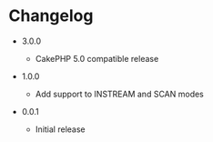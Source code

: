 Changelog
=========

* 3.0.0
  * CakePHP 5.0 compatible release

* 1.0.0
  * Add support to INSTREAM and SCAN modes

* 0.0.1
  * Initial release
